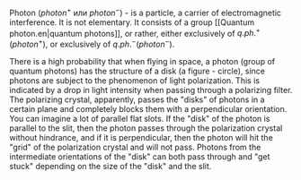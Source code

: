 Photon ($photon^+$ или $photon^-$) - is a particle, a carrier of electromagnetic interference. It is not elementary. It consists of a group [[Quantum photon.en|quantum photons]], or rather, either exclusively of $q.ph.^+$($photon^+$), or exclusively of $q.ph.^-$($photon^-$). 

There is a high probability that when flying in space, a photon (group of quantum photons) has the structure of a disk (a figure - circle), since photons are subject to the phenomenon of light polarization. This is indicated by a drop in light intensity when passing through a polarizing filter. The polarizing crystal, apparently, passes the "disks" of photons in a certain plane and completely blocks them with a perpendicular orientation. You can imagine a lot of parallel flat slots. If the "disk" of the photon is parallel to the slit, then the photon passes through the polarization crystal without hindrance, and if it is perpendicular, then the photon will hit the "grid" of the polarization crystal and will not pass. Photons from the intermediate orientations of the "disk" can both pass through and "get stuck" depending on the size of the "disk" and the slit.